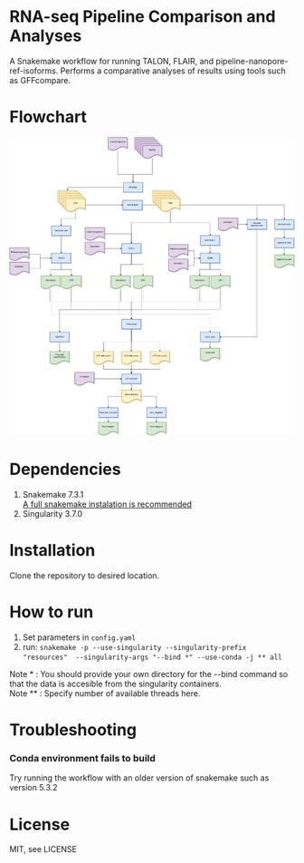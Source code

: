 # RNA-seq Pipeline Comparison and Analyses

A Snakemake workflow for running TALON, FLAIR, and pipeline-nanopore-ref-isoforms. Performs a comparative analyses of results using tools such as GFFcompare.

# <a name="Flowchart"><a/>Flowchart

<img title="RPCA_flowchart" src="RPCA.png" alt="">

# <a name="Dependencies"><a/>Dependencies

1. Snakemake 7.3.1 <br>
[A full snakemake instalation is recommended](https://snakemake.readthedocs.io/en/stable/getting_started/installation.html#full-installation)
2. Singularity 3.7.0

# <a name="Installation"><a/>Installation

Clone the repository to desired location.

# <a name="How to run"><a/>How to run

1. Set parameters in ```config.yaml```
2. run: ```snakemake -p --use-singularity --singularity-prefix "resources"  --singularity-args "--bind *" --use-conda -j ** all```

Note * : You should provide your own directory for the --bind command so that the data is accesible from the singularity containers. <br>
Note ** : Specify number of available threads here.

# <a name="Troubleshooting"><a/>Troubleshooting

### Conda environment fails to build
Try running the workflow with an older version of snakemake such as version 5.3.2


# <a name="License"><a/>License

MIT, see LICENSE